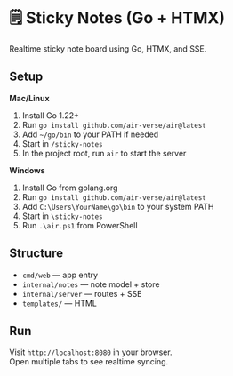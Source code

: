 # 🗒️ Sticky Notes (Go + HTMX)

Realtime sticky note board using Go, HTMX, and SSE.

## Setup

**Mac/Linux**

1. Install Go 1.22+
2. Run `go install github.com/air-verse/air@latest`
3. Add `~/go/bin` to your PATH if needed
4. Start in `/sticky-notes`
5. In the project root, run `air` to start the server

**Windows**

1. Install Go from golang.org
2. Run `go install github.com/air-verse/air@latest`
3. Add `C:\Users\YourName\go\bin` to your system PATH
4. Start in `\sticky-notes`
5. Run `.\air.ps1` from PowerShell

## Structure

- `cmd/web` — app entry
- `internal/notes` — note model + store
- `internal/server` — routes + SSE
- `templates/` — HTML

## Run

Visit `http://localhost:8080` in your browser.  
Open multiple tabs to see realtime syncing.
